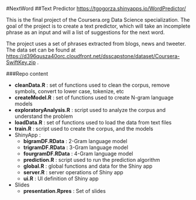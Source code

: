 #NextWord
##Text Predictor
https://tgogorza.shinyapps.io/WordPredictor/

This is the final project of the Coursera.org Data Science specialization.
The goal of the project is to create a text predictor, which will take an incomplete phrase as an input and will a list of suggestions for the next word.

The project uses a set of phrases extracted from blogs, news and tweeter. The data set can be found at https://d396qusza40orc.cloudfront.net/dsscapstone/dataset/Coursera-SwiftKey.zip .

###Repo content
- **cleanData.R** : set of functions used to clean the corpus, remove symbols, convert to lower case, tokenize, etc
- **createModel.R** : set of functions used to create N-gram language models
- **exploratoryAnalysis.R** : script used to analyze the corpus and understand the problem
- **loadData.R** : set of functions used to load the data from text files
- **train.R** : script used to create the corpus, and the models
- ShinyApp : 
  - **bigramDF.RData** : 2-Gram language model
  - **trigramDF.RData** : 3-Gram language model
  - **fourgramDF.RData** : 4-Gram language model
  - **prediction.R** : script used to run the prediction algorithm
  - **global.R** : global functions and data for the Shiny app
  - **server.R** : server operations of Shiny app
  - **ui.R** : UI definition of Shiny app
- Slides
  - **presentation.Rpres** : Set of slides
